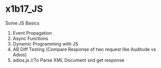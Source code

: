 # x1b17_JS

Some JS Basics 
1. Event Propagation
2. Async Functions
3. Dynamic Programming with JS
4. AB Diff Testing (Compare Response of two request like Auditude vs Adios)
5. adios.js //To Parse XML Document snd get response
